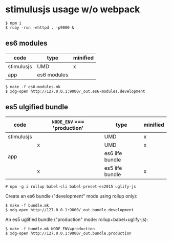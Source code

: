# stimulusjs usage w/o webpack

	$ npm i
	$ ruby -run -ehttpd . -p9000 &

## es6 modules

| code        | type        | minified |
| ------------| ----------- | -------- |
| stimulusjs  | UMD         | x        |
| app         | es6 modules |          |

~~~
$ make -f es6-modules.mk
$ xdg-open http://127.0.0.1:9000/_out.es6-modules.development
~~~

## es5 ulgified bundle

| code        | `NODE_ENV` === 'production'  | type            | minified |
| ----------- | ---------------------------- | --------------- | -------- |
| stimulusjs  |                              | UMD             | x        |
|             | x                            | UMD             | x        |
| app         |                              | es6 iife bundle |          |
|             | x                            | es5 iife bundle | x        |

	# npm -g i rollup babel-cli babel-preset-es2015 uglify-js

Create an es6 bundle ("development" mode using rollup only):

	$ make -f bundle.mk
	$ xdg-open http://127.0.0.1:9000/_out.bundle.development

An es5 uglified bundle ("production" mode: rollup+babel+uglify-js):

	$ make -f bundle.mk NODE_ENV=production
	$ xdg-open http://127.0.0.1:9000/_out.bundle.production
